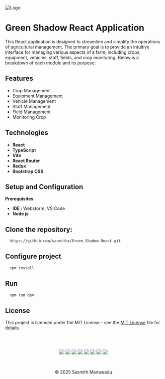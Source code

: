 
![Logo](https://ik.imagekit.io/ably/ghost/prod/2023/11/best-react-component-libraries.png?tr=w-1728,q-50)

# Green Shadow React Application

This React application is designed to streamline and simplify the operations of agricultural management. The primary goal is to provide an intuitive interface for managing various aspects of a farm, including crops, equipment, vehicles, staff, fields, and crop monitoring. Below is a breakdown of each module and its purpose:

## Features

- Crop Management
- Equipment Management
- Vehicle Management
- Staff Management
- Field Management
- Monitoring Crop

## Technologies

- **React** 
- **TypeScript**
- **Vite** 
- **React Router**
- **Redux**
- **Bootstrap CSS**


## Setup and Configuration

**Prerequisites**

- **IDE :** Webstorm, VS Code
- **Node js**

## Clone the repository:

```bash
  https://github.com/sasmithx/Green_Shadow-React.git
```
## Configure project

```bash
  npm install
```

## Run
```bash
  npm run dev
```

## 


## License

This project is licensed under the MIT License - see the [ MIT License](https://github.com/sasmithx/Green_Shadow-React?tab=MIT-1-ov-file) file for details.

##
<div align="center">

<br>
<div align="center">
<p>
    <img src="https://img.shields.io/badge/Git-black?style=for-the-badge&logo=git&logoColor=F05032" />
    <img src="https://img.shields.io/badge/GitHub-black?style=for-the-badge&logo=github&logoColor=white" />
    <img src="https://img.shields.io/badge/React-20232A?style=for-the-badge&logo=react&logoColor=61DAFB" />
    <img src="https://img.shields.io/badge/typescript-%23007ACC.svg?style=for-the-badge&logo=typescript&logoColor=white" />
    <img src="https://img.shields.io/badge/Vite-000000?style=for-the-badge&logo=vite&logoColor=FFD62E" />
    <img src="https://img.shields.io/badge/Bootstrap-563D7C?style=for-the-badge&logo=bootstrap&logoColor=white" />
    <img src="https://img.shields.io/badge/React_Router-000000?style=for-the-badge&logo=react-router&logoColor=CA4245" />
    <img src="https://img.shields.io/badge/Redux-593D88?style=for-the-badge&logo=redux&logoColor=white" />
   
</p>
</div>

</div> <br>
<p align="center">
  &copy; 2025 Sasmith Manawadu
</p>
